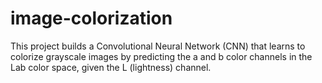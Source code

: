 # image-colorization
This project builds a Convolutional Neural Network (CNN) that learns to colorize grayscale images by predicting the a and b color channels in the Lab color space, given the L (lightness) channel.
